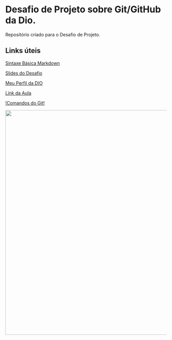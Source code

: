# Desafio de Projeto sobre Git/GitHub da Dio.
Repositório criado para o Desafio de Projeto.

## Links úteis
[Sintaxe Básica Markdown](https://www.markdownguide.org/basic-syntax/)

[Slides do Desafio](https://github.com/MONOofficial/dio-desafio-github-primeiro-repositorio/blob/main/Introdu%C3%A7%C3%A3o%20ao%20Git%20e%20ao%20GitHub/Criando%20seu%20Primeiro%20Reposit%C3%B3rio%20no%20GitHub%20Para%20Compartilhar%20Seu%20Progresso.pptx?raw=true)

[Meu Perfil da DIO](https://web.dio.me/users/thejosevictor?tab=achievements)

[Link da Aula](https://web.dio.me/lab/criando-seu-primeiro-repositorio-no-github-para-compartilhar-seu-progresso/learning/d5854276-7461-4b80-96e3-e8b6f9b21eeb)

[!Comandos do Git!](https://comandosgit.github.io/)





<div align="center">
<img src="https://user-images.githubusercontent.com/102203391/161641730-c6b9a592-a579-4986-87b6-c274b33ff2b2.png" width="700px" />
</div>

